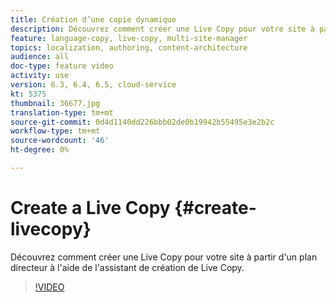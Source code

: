 ```yaml
---
title: Création d’une copie dynamique
description: Découvrez comment créer une Live Copy pour votre site à partir d'un plan directeur à l'aide de l'assistant de création de Live Copy.
feature: language-copy, live-copy, multi-site-manager
topics: localization, authoring, content-architecture
audience: all
doc-type: feature video
activity: use
version: 6.3, 6.4, 6.5, cloud-service
kt: 5375
thumbnail: 36677.jpg
translation-type: tm+mt
source-git-commit: 0d4d1140dd226bbb02de0b19942b55495e3e2b2c
workflow-type: tm+mt
source-wordcount: '46'
ht-degree: 0%

---
```



# Create a Live Copy {#create-livecopy}

Découvrez comment créer une Live Copy pour votre site à partir d&#39;un plan directeur à l&#39;aide de l&#39;assistant de création de Live Copy.

>[!VIDEO](https://video.tv.adobe.com/v/36677?quality=12&learn=on)
